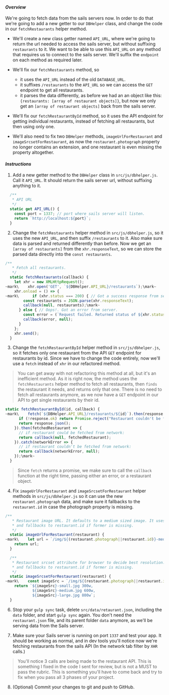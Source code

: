 #### _Overview_

We're going to fetch data from the sails servers now. In order to do that we're going to add a new getter to our `DBHelper` class, and change the code in our `fetchRestaurants` helper method.

* We'll create a new class getter named `API_URL`, where we're going to return the url needed to access the sails server, but without suffixing `restaurants` to it. We want to be able to use this `API_URL` on any method that requires us to connect to the sails server. We'll suffix the `endpoint` on each method as required later.

* We'll fix our `fetchRestaurants` method, so
  * it uses the `API_URL` instead of the old `DATABASE_URL`.
  * it suffixes `/restaurants` to the `API_URL` so we can access the `GET` endpoint to get all restaurants.
  * it parses the data differently, as before we had an an object like this: `{restaurants: [array of restaurant objects]}`, but now we only get an `[array of restaurant objects]` back from the sails server.

* We'll fix our `fetchRestaurantById` method, so it uses the API endpoint for getting individual restaurants, instead of fetching all restaurants, but then using only one.

* We'll also need to fix two `DBHelper` methods, `imageUrlForRestaurant` and `imageSrcsetForRestaurant`, as now the `restaurant.photograph` property no longer contains an extension, and one restaurant is even missing the property altogether.

#### _Instructions_

1. Add a new getter method to the `DBHelper` class in `src/js/dbhelper.js`. Call it `API_URL`. It should return the sails server url, without suffixing anything to it.

```javascript
  /**
   * API URL
   */
  static get API_URL() {
    const port = 1337; // port where sails server will listen.
    return `http://localhost:${port}`;
  }
```

2. Change the `fetchRestaurants` helper method in `src/js/dbhelper.js`, so it uses the new `API_URL`, and then suffix `/restaurants` to it. Also make sure data is parsed and returned differently than before. Now we get an `[array of restaurants]` from the `xhr.responseText`, so we can store the parsed data directly into the `const restaurants`.
```javascript
/**
   * Fetch all restaurants.
   */
  static fetchRestaurants(callback) {
    let xhr = new XMLHttpRequest();
~mark\    xhr.open('GET', `${DBHelper.API_URL}/restaurants`);\mark~
    xhr.onload = () => {
~mark\      if (xhr.status === 200) { // Got a success response from server!
        const restaurants = JSON.parse(xhr.responseText);
        callback(null, restaurants);\mark~
      } else { // Oops!. Got an error from server.
        const error = (`Request failed. Returned status of ${xhr.status}`);
        callback(error, null);
      }
    };
    xhr.send();
  }
```

3. Change the `fetchRestaurantById` helper method in `src/js/dbhelper.js`, so it fetches only one restaurant from the API `GET` endpoint for restaurants by id. Since we have to change the code entirely, now we'll use a `fetch` instead of `xhr` in our refactored method.
> You can get away with not refactoring this method at all, but it's an inefficient method. As it is right now, the method uses the `fetchRestaurants` helper method to fetch all restaurants, then `finds` the restaurant it needs, and returns only that one. There is no need to fetch all restaurants anymore, as we now have a `GET` endpoint in our API to get single restaurants by their id.

```javascript
static fetchRestaurantById(id, callback) {
~mark\    fetch(`${DBHelper.API_URL}/restaurants/${id}`).then(response => {
      if (!response.ok) return Promise.reject("Restaurant couldn't be fetched from network");
      return response.json();
    }).then(fetchedRestaurant => {
      // if restaurant could be fetched from network:
      return callback(null, fetchedRestaurant);
    }).catch(networkError => {
      // if restaurant couldn't be fetched from network:
      return callback(networkError, null);
    });\mark~
  }
```
> Since `fetch` returns a promise, we make sure to call the `callback` function at the right time, passing either an error, or a restaurant object.

4. Fix `imageUrlForRestaurant` and `imageSrcsetForRestaurant` helper methods in `src/js/dbhelper.js` so it can use the new `restaurant.photograph` data, and make sure it fallbacks to the `restaurant.id` in case the photograph property is missing.

```javascript
/**
   * Restaurant image URL. It defaults to a medium sized image. It uses restaurant.photograph
   * and fallbacks to restaurant.id if former is missing.
   */
  static imageUrlForRestaurant(restaurant) {
~mark\    let url = `/img/${(restaurant.photograph||restaurant.id)}-medium.jpg`;\mark~
    return url;
  }

  /**
   * Restaurant srcset attribute for browser to decide best resolution. It uses restaurant.photograph
   * and fallbacks to restaurant.id if former is missing.
   */
  static imageSrcsetForRestaurant(restaurant) {
~mark\    const imageSrc = `/img/${(restaurant.photograph||restaurant.id)}`;\mark~
    return `${imageSrc}-small.jpg 300w,
            ${imageSrc}-medium.jpg 600w,
            ${imageSrc}-large.jpg 800w`;
  }
```

6. Stop your `gulp sync` task, delete `src/data/retaurant.json`, including the `data` folder, and start `gulp sync` again. You don't need the `restaurant.json` file, and its parent folder `data` anymore, as we'll be serving data from the Sails server.

7. Make sure your Sails server is running on port `1337` and test your app. It should be working as normal, and in dev tools you'll notice now we're fetching restaurants from the sails API (In the network tab filter by `XHR` calls.)
> You'll notice 3 calls are being made to the restaurant API. This is something I fixed in the code I sent for review, but is not a MUST to pass the rubric. This is something you'll have to come back and try to fix when you pass all 3 phases of your project.

8. (Optional) Commit your changes to git and push to GitHub.